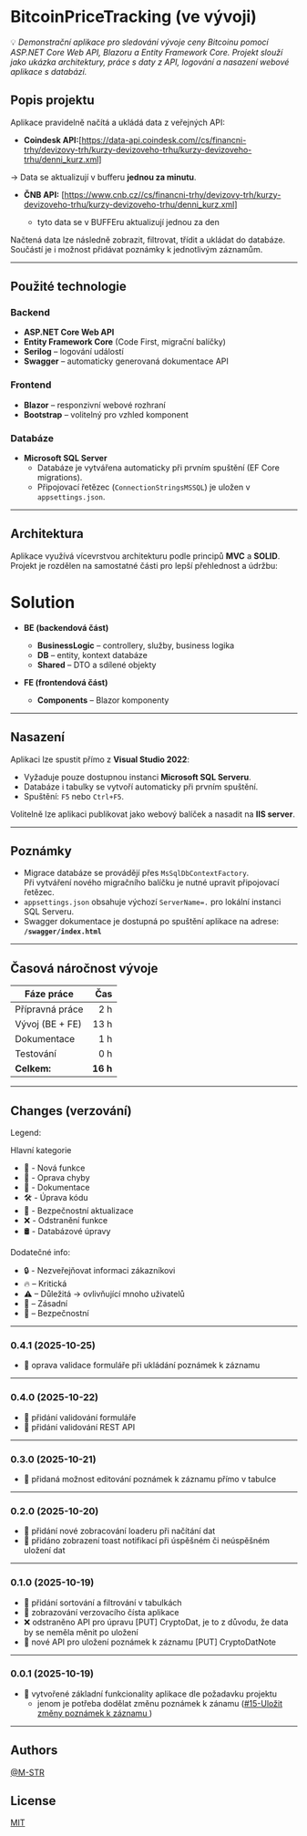 ﻿# BitcoinPriceTracking (ve vývoji)

💡 *Demonstrační aplikace pro sledování vývoje ceny Bitcoinu pomocí ASP.NET Core Web API, Blazoru a Entity Framework Core. Projekt slouží jako ukázka architektury, práce s daty z API, logování a nasazení webové aplikace s databází.*

## Popis projektu

Aplikace pravidelně načítá a ukládá data z veřejných API:

- **Coindesk API:**[https://data-api.coindesk.com//cs/financni-trhy/devizovy-trh/kurzy-devizoveho-trhu/kurzy-devizoveho-trhu/denni_kurz.xml]
 
 → Data se aktualizují v bufferu **jednou za minutu**.
  
- **ČNB API:** [https://www.cnb.cz//cs/financni-trhy/devizovy-trh/kurzy-devizoveho-trhu/kurzy-devizoveho-trhu/denni_kurz.xml]
  
    - tyto data se v BUFFEru aktualizují jednou za den
 
Načtená data lze následně zobrazit, filtrovat, třídit a ukládat do databáze.  
Součástí je i možnost přidávat poznámky k jednotlivým záznamům.

---

## Použité technologie

### Backend
- **ASP.NET Core Web API**
- **Entity Framework Core** (Code First, migrační balíčky)
- **Serilog** – logování událostí
- **Swagger** – automaticky generovaná dokumentace API

### Frontend
- **Blazor** – responzivní webové rozhraní
- **Bootstrap** – volitelný pro vzhled komponent

### Databáze
- **Microsoft SQL Server**  
  - Databáze je vytvářena automaticky při prvním spuštění (EF Core migrations).  
  - Připojovací řetězec (`ConnectionStringsMSSQL`) je uložen v `appsettings.json`.

---
## Architektura

Aplikace využívá vícevrstvou architekturu podle principů **MVC** a **SOLID**.  
Projekt je rozdělen na samostatné části pro lepší přehlednost a údržbu:

# Solution

- **BE (backendová část)**
  - **BusinessLogic** – controllery, služby, business logika
  - **DB** – entity, kontext databáze
  - **Shared** – DTO a sdílené objekty

- **FE (frontendová část)**
  - **Components** – Blazor komponenty

---

## Nasazení

Aplikaci lze spustit přímo z **Visual Studio 2022**:
- Vyžaduje pouze dostupnou instanci **Microsoft SQL Serveru**.
- Databáze i tabulky se vytvoří automaticky při prvním spuštění.
- Spuštění: `F5` nebo `Ctrl+F5`.

Volitelně lze aplikaci publikovat jako webový balíček a nasadit na **IIS server**.

---    
## Poznámky

- Migrace databáze se provádějí přes `MsSqlDbContextFactory`.  
  Při vytváření nového migračního balíčku je nutné upravit připojovací řetězec.
- `appsettings.json` obsahuje výchozí `ServerName=.` pro lokální instanci SQL Serveru.
- Swagger dokumentace je dostupná po spuštění aplikace na adrese:  
  **`/swagger/index.html`**

---

## Časová náročnost vývoje

| Fáze práce             | Čas |
|------------------------|------:|
| Přípravná práce        | 2 h |
| Vývoj (BE + FE)        | 13 h |
| Dokumentace            | 1 h |
| Testování              | 0 h |
| **Celkem:**            | **16 h** |

---


## Changes (verzování)

Legend: 

Hlavní kategorie 

- 🚀 - Nová funkce
- 🐞 - Oprava chyby
- 📝 - Dokumentace
- 🛠 - Úprava kódu
- 🚨 - Bezpečnostní aktualizace
- ❌ - Odstranění funkce
- 🛢 - Databázové úpravy

Dodatečné info:
- 🔒 - Nezveřejňovat informaci zákazníkovi
- 🔥 – Kritická
- ⚠ – Důležitá -> ovlivňující mnoho uživatelů
- 🛑 – Zásadní
- 🚨 – Bezpečnostní

***
### 0.4.1   (2025-10-25)
- 🐞 oprava validace formuláře při ukládání poznámek k záznamu
***
### 0.4.0   (2025-10-22)
- 🚀 přidání validování formuláře 
- 🚀 přidání validování REST API
***
### 0.3.0   (2025-10-21)
- 🚀 přidaná možnost editování poznámek k záznamu přímo v tabulce
***
### 0.2.0   (2025-10-20)
- 🚀 přidání nové zobracování loaderu při načítání dat
- 🚀 přidáno zobrazení toast notifikací při úspěšném či neúspěšném uložení dat
***
### 0.1.0   (2025-10-19)
- 🚀 přidání sortování a filtrování v tabulkách
- 🚀 zobrazování verzovacího čísta aplikace
- ❌ odstraněno API pro úpravu [PUT] CryptoDat, je to z důvodu, že data by se neměla měnit po uložení
- 🚀 nové API pro uložení poznámek k záznamu [PUT] CryptoDatNote
***
### 0.0.1   (2025-10-19)
- 🚀 vytvořené základní funkcionality aplikace dle požadavku projektu
    - jenom je potřeba dodělat změnu poznámek k zánamu ([#15-Uložit změny poznámek k záznamu
](https://github.com/M-STR15/BitcoinPriceTracking/issues/15))

---

## Authors

[@M-STR](https://github.com/M-STR15)

## License

[MIT](https://choosealicense.com/licenses/mit/)